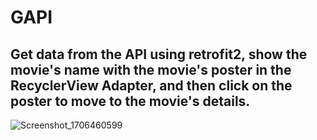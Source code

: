 # GAPI

## Get data from the API using retrofit2, show the movie's name with the movie's poster in the RecyclerView Adapter, and then click on the poster to move to the movie's details.


![Screenshot_1706460599](https://github.com/AhmedMohamed056/GAPI/assets/93875335/400676d6-cbda-42b4-81ed-6fbb6d2598a3)
